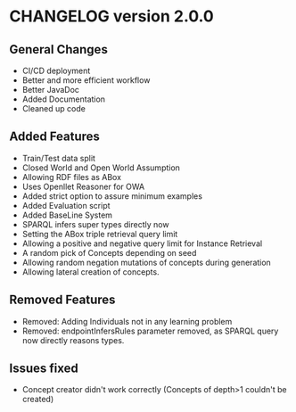 # CHANGELOG version 2.0.0

## General Changes 

* CI/CD deployment
* Better and more efficient workflow
* Better JavaDoc
* Added Documentation
* Cleaned up code

## Added Features

* Train/Test data split
* Closed World and Open World Assumption
* Allowing RDF files as ABox
* Uses Openllet Reasoner for OWA
* Added strict option to assure minimum examples
* Added Evaluation script
* Added BaseLine System 
* SPARQL infers super types directly now
* Setting the ABox triple retrieval query limit
* Allowing a positive and negative query limit for Instance Retrieval
* A random pick of Concepts depending on seed
* Allowing random negation mutations of concepts during generation
* Allowing lateral creation of concepts.

## Removed Features

* Removed: Adding Individuals not in any learning problem
* Removed: endpointInfersRules parameter removed, as SPARQL query now directly reasons types.

## Issues fixed

* Concept creator didn't work correctly (Concepts of depth>1 couldn't be created)